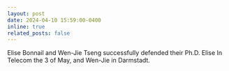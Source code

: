 ```yaml
---
layout: post
date: 2024-04-10 15:59:00-0400
inline: true
related_posts: false
---
```


Elise Bonnail and Wen-Jie Tseng successfully defended their Ph.D. Elise In Telecom the 3 of May, and Wen-Jie in Darmstadt. 

